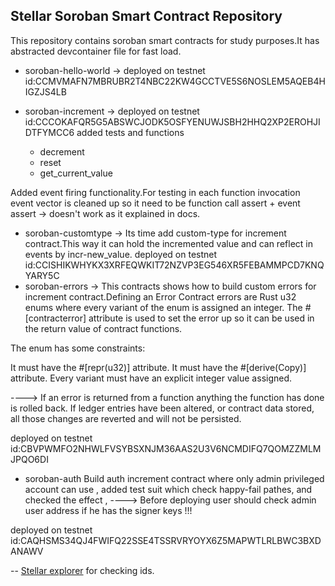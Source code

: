 ## Stellar Soroban Smart Contract Repository 

This repository contains soroban smart contracts for study purposes.It has abstracted devcontainer file for fast load.

- soroban-hello-world -> 
deployed on testnet  id:CCMVMAFN7MBRUBR2T4NBC22KW4GCCTVE5S6NOSLEM5AQEB4HIGZJS4LB

- soroban-increment -> 
deployed on testnet id:CCCOKAFQR5G5ABSWCJODK5OSFYENUWJSBH2HHQ2XP2EROHJIDTFYMCC6
added tests and functions 
    - decrement
    - reset
    - get_current_value

Added event firing functionality.For testing in each function invocation event vector is cleaned up 
so it need to be function call assert + event assert -> doesn't work as it explained in docs.

- soroban-customtype -> Its time add custom-type for increment contract.This way it can hold the incremented value and can reflect in events by incr-new_value.
deployed on testnet id:CCISHIKWHYKX3XRFEQWKIT72NZVP3EG546XR5FEBAMMPCD7KNQYARY5C
- soroban-errors -> This contracts shows how to  build custom errors for increment contract.Defining an Error
Contract errors are Rust u32 enums where every variant of the enum is assigned an integer. The #[contracterror] attribute is used to set the error up so it can be used in the return value of contract functions.

The enum has some constraints:

It must have the #[repr(u32)] attribute.
It must have the #[derive(Copy)] attribute.
Every variant must have an explicit integer value assigned.

----> If an error is returned from a function anything the function has done is rolled back. If ledger entries have been altered, or contract data stored, all those changes are reverted and will not be persisted.

deployed on testnet id:CBVPWMFO2NHWLFVSYBSXNJM36AAS2U3V6NCMDIFQ7QOMZZMLMJPQO6DI

- soroban-auth Build auth increment contract where only admin privileged account can use , added test suit
which check happy-fail pathes,  and checked the effect , 
----> Before deploying user should check admin user address if he has the signer keys !!! 

deployed on testnet id:CAQHSMS34QJ4FWIFQ22SSE4TSSRVRYOYX6Z5MAPWTLRLBWC3BXDANAWV


-- [Stellar explorer](https://stellar.expert/explorer/testnet) for checking ids.